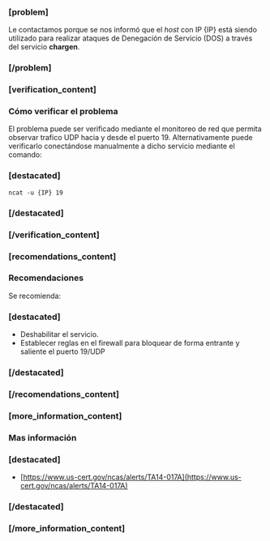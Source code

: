 
### [problem]
Le contactamos porque se nos informó que el *host* con IP {IP} está siendo utilizado para realizar ataques de Denegación de Servicio (DOS) a través del servicio **chargen**.
### [/problem]


### [verification_content]
### Cómo verificar el problema
El problema puede ser verificado mediante el monitoreo de red que permita observar trafico UDP hacia y desde el puerto 19.
Alternativamente puede verificarlo conectándose manualmente a dicho servicio mediante el comando:
### [destacated]
    ncat -u {IP} 19
### [/destacated]
### [/verification_content]

### [recomendations_content]
### Recomendaciones
Se recomienda:
### [destacated]
* Deshabilitar el servicio.
* Establecer reglas en el firewall para bloquear de forma entrante y saliente el puerto 19/UDP
### [/destacated]
### [/recomendations_content]


### [more_information_content]
### Mas información
### [destacated]
* [https://www.us-cert.gov/ncas/alerts/TA14-017A](https://www.us-cert.gov/ncas/alerts/TA14-017A)
### [/destacated]
### [/more_information_content]



